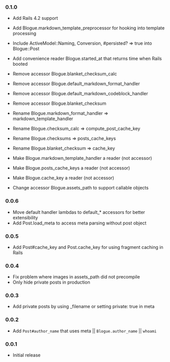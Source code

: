 ### 0.1.0

* Add Rails 4.2 support
* Add Blogue.markdown_template_preprocessor for hooking into template processing
* Include ActiveModel::Naming, Conversion, #persisted? => true into Blogue::Post
* Add convenience reader Blogue.started_at that returns time when Rails booted

* Remove accessor Blogue.blanket_checksum_calc
* Remove accessor Blogue.default_markdown_format_handler
* Remove accessor Blogue.default_markdown_codeblock_handler
* Remove accessor Blogue.blanket_checksum

* Rename Blogue.markdown_format_handler => markdown_template_handler
* Rename Blogue.checksum_calc => compute_post_cache_key
* Rename Blogue.checksums => posts_cache_keys
* Rename Blogue.blanket_checksum => cache_key

* Make Blogue.markdown_template_handler a reader (not accessor)
* Make Blogue.posts_cache_keys a reader (not accessor)
* Make Blogue.cache_key a reader (not accessor)

* Change accessor Blogue.assets_path to support callable objects

### 0.0.6

* Move default handler lambdas to default_* accessors for better extensibility
* Add Post.load_meta to access meta parsing without post object

### 0.0.5

* Add Post#cache_key and Post.cache_key for using fragment caching in Rails

### 0.0.4

* Fix problem where images in assets_path did not precompile
* Only hide private posts in production

### 0.0.3

* Add private posts by using _filename or setting private: true in meta

### 0.0.2

* Add `Post#author_name` that uses meta || `Blogue.author_name` || `whoami`

### 0.0.1

* Initial release
